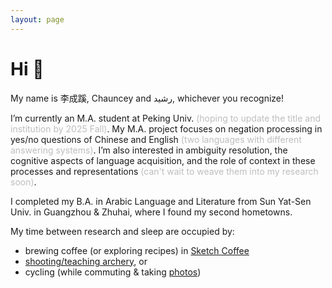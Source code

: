```yaml
---
layout: page
---
```


# Hi 👋


My name is 李成蹊, Chauncey and رشيد, whichever you recognize!

I’m currently an M.A. student at Peking Univ. 
<span style="color: #BEBEBE;">(hoping to update the title and institution by 2025 Fall)</span>.
My M.A. project focuses on negation processing in yes/no questions of Chinese and English 
<span style="color: #BEBEBE;">(two languages with different answering systems)</span>.
I’m also interested in ambiguity resolution, the cognitive aspects of language acquisition, and the role of context in these processes and representations 
<span style="color: #BEBEBE;">(can't wait to weave them into my research soon)</span>.

I completed my B.A. in Arabic Language and Literature from Sun Yat-Sen Univ. in Guangzhou & Zhuhai, where I found my second hometowns.

My time between research and sleep are occupied by: 

- brewing coffee (or exploring recipes) in [Sketch Coffee](https://mp.weixin.qq.com/s/HQSi136mdxuTajCfferEug)
- [shooting/teaching archery](https://mp.weixin.qq.com/s/BZXqIMj334kLJDsINFCEyg), or
- cycling (while commuting & taking [photos](https://unsplash.com/@chaunceyli))